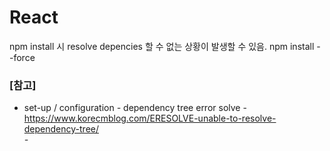 # React

npm install 시 resolve depencies 할 수 없는 상황이 발생할 수 있음.
npm install --force






### [참고] <br>
  * set-up / configuration
  *-* dependency tree error solve - https://www.korecmblog.com/ERESOLVE-unable-to-resolve-dependency-tree/ <br>
  *-* 